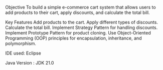Objective
To build a simple e-commerce cart system that allows users to add products to their cart, apply discounts, and calculate the total bill.

Key Features
Add products to the cart.
Apply different types of discounts.
Calculate the total bill.
Implement Strategy Pattern for handling discounts.
Implement Prototype Pattern for product cloning.
Use Object-Oriented Programming (OOP) principles for encapsulation, inheritance, and polymorphism.


IDE used: Eclipse

Java Version : JDK 21.0
